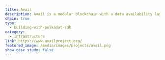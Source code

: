 ```yaml
---
title: Avail
description: Avail is a modular blockchain with a data availability layer designed to scale blockchain networks.
chain: true
type:
  - building-with-polkadot-sdk
category:
  - infrastructure
link: https://www.availproject.org/
featured_image: /media/images/projects/avail.png
show_case_study: false
---
```

